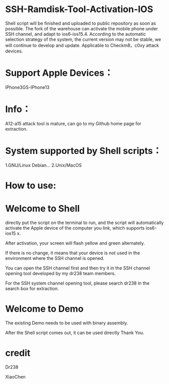# SSH-Ramdisk-Tool-Activation-IOS
Shell script will be finished and uploaded to public repository as soon as possible.
The fork of the warehouse can activate the mobile phone under SSH channel, and adapt to ios6-ios15.4. According to the automatic selection strategy of the system, the current version may not be stable, we will continue to develop and update.
Applicable to Checkm8，c0xy attack devices.
# Support Apple Devices：
IPhone3GS-IPhone13
# Info：
A12-a15 attack tool is mature, can go to my Github home page for extraction.
# System supported by Shell scripts：
1.GNU/Linux Debian...
2.Unix/MacOS
# How to use: 
# Welcome to Shell

directly put the script on the terminal to run, and the script will automatically activate the Apple device of the computer you link, which supports ios6-ios15 x. 

After activation, your screen will flash yellow and green alternately. 

If there is no change, it means that your device is not used in the environment where the SSH channel is opened. 

You can open the SSH channel first and then try it in the SSH channel opening tool developed by my dr238 team members. 

For the SSH system channel opening tool, please search dr238 in the search box for extraction.

# Welcome to Demo

The existing Demo needs to be used with binary assembly. 

After the Shell script comes out, it can be used directly
Thank You.

# credit

Dr238

XiaoChen
